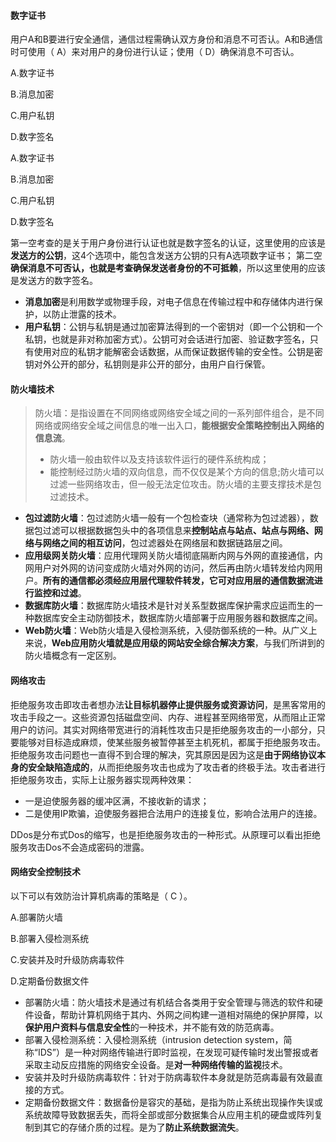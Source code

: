 #### 数字证书

用户A和B要进行安全通信，通信过程需确认双方身份和消息不可否认。A和B通信时可使用（ A）来对用户的身份进行认证；使用（ D）确保消息不可否认。

A.数字证书

 B.消息加密

 C.用户私钥

 D.数字签名

 A.数字证书

 B.消息加密

 C.用户私钥

 D.数字签名

第一空考查的是关于用户身份进行认证也就是数字签名的认证，这里使用的应该是**发送方的公钥**，这4个选项中，能包含发送方公钥的只有A选项数字证书；
第二空**确保消息不可否认，也就是考查确保发送者身份的不可抵赖**，所以这里使用的应该是发送方的数字签名。

- **消息加密**是利用数学或物理手段，对电子信息在传输过程中和存储体内进行保护，以防止泄露的技术。
- **用户私钥**：公钥与私钥是通过加密算法得到的一个密钥对（即一个公钥和一个私钥，也就是非对称加密方式）。公钥可对会话进行加密、验证数字签名，只有使用对应的私钥才能解密会话数据，从而保证数据传输的安全性。公钥是密钥对外公开的部分，私钥则是非公开的部分，由用户自行保管。



#### 防火墙技术

> 防火墙：是指设置在不同网络或网络安全域之间的一系列部件组合，是不同网络或网络安全域之间信息的唯一出入口，**能根据安全策略控制出入网络的信息流**。
>
> - 防火墙一般由软件以及支持该软件运行的硬件系统构成；
> - 能控制经过防火墙的双向信息，而不仅仅是某个方向的信息;防火墙可以过滤一些网络攻击，但一般无法定位攻击。防火墙的主要支撑技术是包过滤技术。

- **包过滤防火墙**：包过滤防火墙一般有一个包检查块（通常称为包过滤器），数据包过滤可以根据数据包头中的各项信息来**控制站点与站点、站点与网络、网络与网络之间的相互访问**，包过滤器处在网络层和数据链路层之间。
- **应用级网关防火墙**：应用代理网关防火墙彻底隔断内网与外网的直接通信，内网用户对外网的访问变成防火墙对外网的访问，然后再由防火墙转发给内网用户。**所有的通信都必须经应用层代理软件转发，它可对应用层的通信数据流进行监控和过滤**。
- **数据库防火墙**：数据库防火墙技术是针对关系型数据库保护需求应运而生的一种数据库安全主动防御技术，数据库防火墙部署于应用服务器和数据库之间。
- **Web防火墙**：Web防火墙是入侵检测系统，入侵防御系统的一种。从广义上来说，**Web应用防火墙就是应用级的网站安全综合解决方案**，与我们所讲到的防火墙概念有一定区别。



#### 网络攻击

拒绝服务攻击即攻击者想办法**让目标机器停止提供服务或资源访问**，是黑客常用的攻击手段之一。这些资源包括磁盘空间、内存、进程甚至网络带宽，从而阻止正常用户的访问。其实对网络带宽进行的消耗性攻击只是拒绝服务攻击的一小部分，只要能够对目标造成麻烦，使某些服务被暂停甚至主机死机，都属于拒绝服务攻击。拒绝服务攻击问题也一直得不到合理的解决，究其原因是因为这是**由于网络协议本身的安全缺陷造成的**，从而拒绝服务攻击也成为了攻击者的终极手法。攻击者进行拒绝服务攻击，实际上让服务器实现两种效果：

- 一是迫使服务器的缓冲区满，不接收新的请求；
- 二是使用IP欺骗，迫使服务器把合法用户的连接复位，影响合法用户的连接。

DDos是分布式Dos的缩写，也是拒绝服务攻击的一种形式。从原理可以看出拒绝服务攻击Dos不会造成密码的泄露。



#### 网络安全控制技术

以下可以有效防治计算机病毒的策略是（ C ）。

A.部署防火墙

B.部署入侵检测系统

C.安装并及时升级防病毒软件

D.定期备份数据文件

- 部署防火墙：防火墙技术是通过有机结合各类用于安全管理与筛选的软件和硬件设备，帮助计算机网络于其内、外网之间构建一道相对隔绝的保护屏障，以**保护用户资料与信息安全性**的一种技术，并不能有效的防范病毒。
- 部署入侵检测系统：入侵检测系统（intrusion detection system，简称“IDS”）是一种对网络传输进行即时监视，在发现可疑传输时发出警报或者采取主动反应措施的网络安全设备。是**对一种网络传输的监视**技术。
- 安装并及时升级防病毒软件：针对于防病毒软件本身就是防范病毒最有效最直接的方式。
- 定期备份数据文件：数据备份是容灾的基础，是指为防止系统出现操作失误或系统故障导致数据丢失，而将全部或部分数据集合从应用主机的硬盘或阵列复制到其它的存储介质的过程。是为了**防止系统数据流失**。





























































